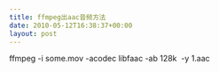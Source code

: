 ```yaml
---
title: ffmpeg出aac音频方法
date: 2010-05-12T16:38:37+00:00
layout: post
---
```

ffmpeg -i some.mov -acodec libfaac -ab 128k  -y 1.aac
